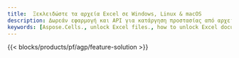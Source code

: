 ```yaml
---
title:  Ξεκλειδώστε τα αρχεία Excel σε Windows, Linux & macOS
description: Δωρεάν εφαρμογή και API για κατάργηση προστασίας από αρχεία XLS, XLSX & ODS
keywords: [Aspose.Cells., unlock Excel files., how to unlock Excel document., unprotect Excel files., remove protection from Excel files., decrypt Excel Files]
---
```

{{< blocks/products/pf/agp/feature-solution >}} 

